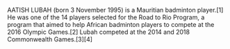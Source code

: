 AATISH LUBAH (born 3 November 1995) is a Mauritian badminton player.[1] He was one of the 14 players selected for the Road to Rio Program, a program that aimed to help African badminton players to compete at the 2016 Olympic Games.[2] Lubah competed at the 2014 and 2018 Commonwealth Games.[3][4]
